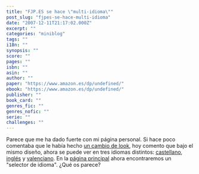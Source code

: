 ```yaml
---
title: "FJP.ES se hace \"multi-idioma\""
post_slug: "fjpes-se-hace-multi-idioma"
date: "2007-12-11T21:17:02.000Z"
excerpt: ""
categories: "miniblog"
tags: ""
i18n: ""
synopsis: ""
score: ""
pages: ""
isbn: ""
asin: ""
author: ""
paper: "https://www.amazon.es/dp/undefined/"
ebook: "https://www.amazon.es/dp/undefined/"
publisher: ""
book_card: ""
genres_fic: ""
genres_nofic: ""
serie: ""
challenges: ""
---
```


Parece que me ha dado fuerte con mi página personal. Si hace poco comentaba que le había hecho [un cambio de look](http://fjp.es/2007/12/09/cambio-de-look-en-fjpes/), hoy comento que bajo el mismo diseño, ahora se puede ver en tres idiomas distintos: [castellano](http://fjp.es/es), [inglés](http://fjp.es/en) y [valenciano](http://fjp.es/va). En la [página principal](http://fjp.es) ahora encontraremos un "selector de idioma". ¿Qué os parece?

